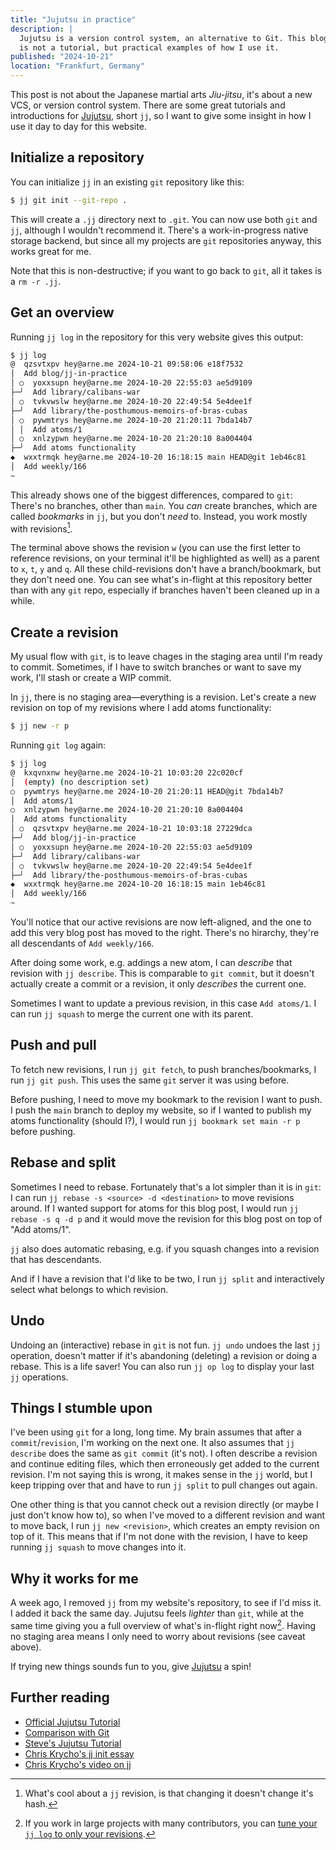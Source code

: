 ```yaml
---
title: "Jujutsu in practice"
description: |
  Jujutsu is a version control system, an alternative to Git. This blog post
  is not a tutorial, but practical examples of how I use it.
published: "2024-10-21"
location: "Frankfurt, Germany"
---
```


This post is not about the Japanese martial arts _Jiu-jitsu_, it's about a new
VCS, or version control system.
There are some great tutorials and introductions for
[Jujutsu](https://github.com/martinvonz/jj), short `jj`, so I want to give some
insight in how I use it day to day for this website.

## Initialize a repository

You can initialize `jj` in an existing `git` repository like this:

```sh
$ jj git init --git-repo .
```

This will create a `.jj` directory next to `.git`.
You can now use both `git` and `jj`, although I wouldn't recommend it.
There's a work-in-progress native storage backend, but since all my projects
are `git` repositories anyway, this works great for me.

Note that this is non-destructive; if you want to go back to `git`, all it takes
is a `rm -r .jj`.

## Get an overview

Running `jj log` in the repository for this very website gives this output:

```sh
$ jj log
@  qzsvtxpv hey@arne.me 2024-10-21 09:58:06 e18f7532
│  Add blog/jj-in-practice
│ ○  yoxxsupn hey@arne.me 2024-10-20 22:55:03 ae5d9109
├─╯  Add library/calibans-war
│ ○  tvkvwslw hey@arne.me 2024-10-20 22:49:54 5e4dee1f
├─╯  Add library/the-posthumous-memoirs-of-bras-cubas
│ ○  pywmtrys hey@arne.me 2024-10-20 21:20:11 7bda14b7
│ │  Add atoms/1
│ ○  xnlzypwn hey@arne.me 2024-10-20 21:20:10 8a004404
├─╯  Add atoms functionality
◆  wxxtrmqk hey@arne.me 2024-10-20 16:18:15 main HEAD@git 1eb46c81
│  Add weekly/166
~
```

This already shows one of the biggest differences, compared to `git`:
There's no branches, other than `main`.
You _can_ create branches, which are called _bookmarks_ in `jj`, but you don't
_need_ to.
Instead, you work mostly with revisions[^1].

The terminal above shows the revision `w` (you can use the first letter to
reference revisions, on your terminal it'll be highlighted as well) as a parent
to `x`, `t`, `y` and `q`.
All these child-revisions don't have a branch/bookmark, but they don't need one.
You can see what's in-flight at this repository better than with any `git` repo,
especially if branches haven't been cleaned up in a while.

## Create a revision

My usual flow with `git`, is to leave chages in the staging area until I'm
ready to commit.
Sometimes, if I have to switch branches or want to save my work, I'll stash
or create a WIP commit. 

In `jj`, there is no staging area—everything is a revision.
Let's create a new revision on top of my revisions where I add atoms
functionality:

```sh
$ jj new -r p
```

Running `git log` again:

```sh
$ jj log
@  kxqvnxnw hey@arne.me 2024-10-21 10:03:20 22c020cf
│  (empty) (no description set)
○  pywmtrys hey@arne.me 2024-10-20 21:20:11 HEAD@git 7bda14b7
│  Add atoms/1
○  xnlzypwn hey@arne.me 2024-10-20 21:20:10 8a004404
│  Add atoms functionality
│ ○  qzsvtxpv hey@arne.me 2024-10-21 10:03:18 27229dca
├─╯  Add blog/jj-in-practice
│ ○  yoxxsupn hey@arne.me 2024-10-20 22:55:03 ae5d9109
├─╯  Add library/calibans-war
│ ○  tvkvwslw hey@arne.me 2024-10-20 22:49:54 5e4dee1f
├─╯  Add library/the-posthumous-memoirs-of-bras-cubas
◆  wxxtrmqk hey@arne.me 2024-10-20 16:18:15 main 1eb46c81
│  Add weekly/166
~
```

You'll notice that our active revisions are now left-aligned, and the one to
add this very blog post has moved to the right. 
There's no hirarchy, they're all descendants of `Add weekly/166`.

After doing some work, e.g. addings a new atom, I can _describe_ that revision
with `jj describe`.
This is comparable to `git commit`, but it doesn't actually create a commit or
a revision, it only _describes_ the current one.

Sometimes I want to update a previous revision, in this case `Add atoms/1`.
I can run `jj squash` to merge the current one with its parent.

## Push and pull

To fetch new revisions, I run `jj git fetch`, to push branches/bookmarks, I run
`jj git push`.
This uses the same `git` server it was using before.

Before pushing, I need to move my bookmark to the revision I want to push.
I push the `main` branch to deploy my website, so if I wanted to publish my
atoms functionality (should I?), I would run `jj bookmark set main -r p` before
pushing.

## Rebase and split

Sometimes I need to rebase. Fortunately that's a lot simpler than it is in
`git`:
I can run `jj rebase -s <source> -d <destination>` to move revisions around.
If I wanted support for atoms for this blog post, I would run
`jj rebase -s q -d p` and it would move the revision for this blog post on top
of "Add atoms/1".

`jj` also does automatic rebasing, e.g. if you squash changes into a revision
that has descendants.

And if I have a revision that I'd like to be two, I run `jj split` and 
interactively select what belongs to which revision.

## Undo

Undoing an (interactive) rebase in `git` is not fun. 
`jj undo` undoes the last `jj` operation, doesn't matter if it's abandoning
(deleting) a revision or doing a rebase.
This is a life saver!
You can also run `jj op log` to display your last `jj` operations.

## Things I stumble upon

I've been using `git` for a long, long time.
My brain assumes that after a `commit`/`revision`, I'm working on the next one.
It also assumes that `jj describe` does the same as `git commit` (it's not).
I often describe a revision and continue editing files, which then erroneously
get added to the current revision.
I'm not saying this is wrong, it makes sense in the `jj` world, but I keep
tripping over that and have to run `jj split` to pull changes out again.

One other thing is that you cannot check out a revision directly (or maybe I
just don't know how to), so when I've moved to a different revision and want
to move back, I run `jj new <revision>`, which creates an empty revision on top
of it.
This means that if I'm not done with the revision, I have to keep running
`jj squash` to move changes into it.

## Why it works for me

A week ago, I removed `jj` from my website's repository, to see if I'd miss it.
I added it back the same day.
Jujutsu feels _lighter_ than `git`, while at the same time giving you a full
overview of what's in-flight right now[^2].
Having no staging area means I only need to worry about revisions (see caveat
above).

If trying new things sounds fun to you, give 
[Jujutsu](https://github.com/martinvonz/jj) a spin!

## Further reading

* [Official Jujutsu Tutorial](https://martinvonz.github.io/jj/v0.13.0/tutorial/)
* [Comparison with Git](https://martinvonz.github.io/jj/latest/git-comparison/)
* [Steve's Jujutsu Tutorial](https://steveklabnik.github.io/jujutsu-tutorial/)
* [Chris Krycho's jj init essay](https://v5.chriskrycho.com/essays/jj-init/)
* [Chris Krycho's video on jj](https://www.youtube.com/watch?v=2otjrTzRfVk)

[^1]: What's cool about a `jj` revision, is that changing it doesn't change it's hash.
[^2]: If you work in large projects with many contributors, you can 
      [tune your `jj log` to only your revisions](https://martinvonz.github.io/jj/latest/tutorial/#the-log-command-and-revsets).
